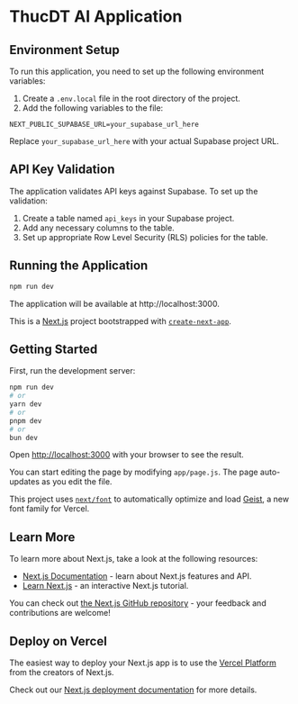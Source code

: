 # ThucDT AI Application

## Environment Setup

To run this application, you need to set up the following environment variables:

1. Create a `.env.local` file in the root directory of the project.
2. Add the following variables to the file:

```
NEXT_PUBLIC_SUPABASE_URL=your_supabase_url_here
```

Replace `your_supabase_url_here` with your actual Supabase project URL.

## API Key Validation

The application validates API keys against Supabase. To set up the validation:

1. Create a table named `api_keys` in your Supabase project.
2. Add any necessary columns to the table.
3. Set up appropriate Row Level Security (RLS) policies for the table.

## Running the Application

```bash
npm run dev
```

The application will be available at http://localhost:3000.

This is a [Next.js](https://nextjs.org) project bootstrapped with [`create-next-app`](https://github.com/vercel/next.js/tree/canary/packages/create-next-app).

## Getting Started

First, run the development server:

```bash
npm run dev
# or
yarn dev
# or
pnpm dev
# or
bun dev
```

Open [http://localhost:3000](http://localhost:3000) with your browser to see the result.

You can start editing the page by modifying `app/page.js`. The page auto-updates as you edit the file.

This project uses [`next/font`](https://nextjs.org/docs/app/building-your-application/optimizing/fonts) to automatically optimize and load [Geist](https://vercel.com/font), a new font family for Vercel.

## Learn More

To learn more about Next.js, take a look at the following resources:

- [Next.js Documentation](https://nextjs.org/docs) - learn about Next.js features and API.
- [Learn Next.js](https://nextjs.org/learn) - an interactive Next.js tutorial.

You can check out [the Next.js GitHub repository](https://github.com/vercel/next.js) - your feedback and contributions are welcome!

## Deploy on Vercel

The easiest way to deploy your Next.js app is to use the [Vercel Platform](https://vercel.com/new?utm_medium=default-template&filter=next.js&utm_source=create-next-app&utm_campaign=create-next-app-readme) from the creators of Next.js.

Check out our [Next.js deployment documentation](https://nextjs.org/docs/app/building-your-application/deploying) for more details.
